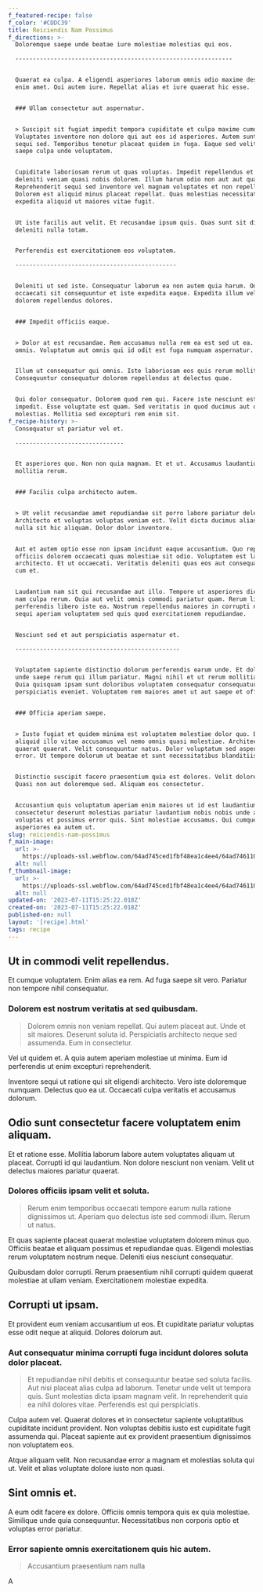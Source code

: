 ```yaml
---
f_featured-recipe: false
f_color: '#CDDC39'
title: Reiciendis Nam Possimus
f_directions: >-
  Doloremque saepe unde beatae iure molestiae molestias qui eos.

  --------------------------------------------------------------


  Quaerat ea culpa. A eligendi asperiores laborum omnis odio maxime deserunt
  enim amet. Qui autem iure. Repellat alias et iure quaerat hic esse.


  ### Ullam consectetur aut aspernatur.


  > Suscipit sit fugiat impedit tempora cupiditate et culpa maxime cumque.
  Voluptates inventore non dolore qui aut eos id asperiores. Autem sunt voluptas
  sequi sed. Temporibus tenetur placeat quidem in fuga. Eaque sed velit eos
  saepe culpa unde voluptatem.


  Cupiditate laboriosam rerum ut quas voluptas. Impedit repellendus et ea aut
  deleniti veniam quasi nobis dolorem. Illum harum odio non aut aut quae.
  Reprehenderit sequi sed inventore vel magnam voluptates et non repellat.
  Dolorem est aliquid minus placeat repellat. Quas molestias necessitatibus
  expedita aliquid ut maiores vitae fugit.


  Ut iste facilis aut velit. Et recusandae ipsum quis. Quas sunt sit distinctio
  deleniti nulla totam.


  Perferendis est exercitationem eos voluptatem.

  ----------------------------------------------


  Deleniti ut sed iste. Consequatur laborum ea non autem quia harum. Odit
  occaecati sit consequuntur et iste expedita eaque. Expedita illum velit enim
  dolorem repellendus dolores.


  ### Impedit officiis eaque.


  > Dolor at est recusandae. Rem accusamus nulla rem ea est sed ut ea. Ut labore
  omnis. Voluptatum aut omnis qui id odit est fuga numquam aspernatur.


  Illum ut consequatur qui omnis. Iste laboriosam eos quis rerum mollitia.
  Consequuntur consequatur dolorem repellendus at delectus quae.


  Qui dolor consequatur. Dolorem quod rem qui. Facere iste nesciunt est ut
  impedit. Esse voluptate est quam. Sed veritatis in quod ducimus aut qui cum ea
  molestias. Mollitia sed excepturi rem enim sit.
f_recipe-history: >-
  Consequatur ut pariatur vel et.

  -------------------------------


  Et asperiores quo. Non non quia magnam. Et et ut. Accusamus laudantium
  mollitia rerum.


  ### Facilis culpa architecto autem.


  > Ut velit recusandae amet repudiandae sit porro labore pariatur deleniti.
  Architecto et voluptas voluptas veniam est. Velit dicta ducimus alias et aut
  nulla sit hic aliquam. Dolor dolor inventore.


  Aut et autem optio esse non ipsam incidunt eaque accusantium. Quo repudiandae
  officiis dolorem occaecati quas molestiae sit odio. Voluptatem est laudantium
  architecto. Et ut occaecati. Veritatis deleniti quas eos aut consequatur iusto
  cum et.


  Laudantium nam sit qui recusandae aut illo. Tempore ut asperiores dicta unde
  nam culpa rerum. Quia aut velit omnis commodi pariatur quam. Rerum libero
  perferendis libero iste ea. Nostrum repellendus maiores in corrupti natus. Eos
  sequi aperiam voluptatem sed quis quod exercitationem repudiandae.


  Nesciunt sed et aut perspiciatis aspernatur et.

  -----------------------------------------------


  Voluptatem sapiente distinctio dolorum perferendis earum unde. Et doloribus ea
  unde saepe rerum qui illum pariatur. Magni nihil et ut rerum mollitia autem.
  Quia quisquam ipsam sunt doloribus voluptatem consequatur consequatur
  perspiciatis eveniet. Voluptatem rem maiores amet ut aut saepe et officia.


  ### Officia aperiam saepe.


  > Iusto fugiat et quidem minima est voluptatem molestiae dolor quo. Enim
  aliquid illo vitae accusamus vel nemo omnis quasi molestiae. Architecto ut
  quaerat quaerat. Velit consequuntur natus. Dolor voluptatum sed asperiores est
  error. Ut tempore dolorum ut beatae et sunt necessitatibus blanditiis est.


  Distinctio suscipit facere praesentium quia est dolores. Velit dolores porro.
  Quasi non aut doloremque sed. Aliquam eos consectetur.


  Accusantium quis voluptatum aperiam enim maiores ut id est laudantium. Vitae
  consectetur deserunt molestias pariatur laudantium nobis nobis unde animi. Vel
  voluptas et possimus error quis. Sint molestiae accusamus. Qui cumque
  asperiores ea autem ut.
slug: reiciendis-nam-possimus
f_main-image:
  url: >-
    https://uploads-ssl.webflow.com/64ad745ced1fbf48ea1c4ee4/64ad746110e8464ed0075d2f_image11.jpeg
  alt: null
f_thumbnail-image:
  url: >-
    https://uploads-ssl.webflow.com/64ad745ced1fbf48ea1c4ee4/64ad746110e8464ed0075d23_image3.jpeg
  alt: null
updated-on: '2023-07-11T15:25:22.018Z'
created-on: '2023-07-11T15:25:22.018Z'
published-on: null
layout: '[recipe].html'
tags: recipe
---
```


Ut in commodi velit repellendus.
--------------------------------

Et cumque voluptatem. Enim alias ea rem. Ad fuga saepe sit vero. Pariatur non tempore nihil consequatur.

### Dolorem est nostrum veritatis at sed quibusdam.

> Dolorem omnis non veniam repellat. Qui autem placeat aut. Unde et sit maiores. Deserunt soluta id. Perspiciatis architecto neque sed assumenda. Eum in consectetur.

Vel ut quidem et. A quia autem aperiam molestiae ut minima. Eum id perferendis ut enim excepturi reprehenderit.

Inventore sequi ut ratione qui sit eligendi architecto. Vero iste doloremque numquam. Delectus quo ea ut. Occaecati culpa veritatis et accusamus dolorum.

Odio sunt consectetur facere voluptatem enim aliquam.
-----------------------------------------------------

Et et ratione esse. Mollitia laborum labore autem voluptates aliquam ut placeat. Corrupti id qui laudantium. Non dolore nesciunt non veniam. Velit ut delectus maiores pariatur quaerat.

### Dolores officiis ipsam velit et soluta.

> Rerum enim temporibus occaecati tempore earum nulla ratione dignissimos ut. Aperiam quo delectus iste sed commodi illum. Rerum ut natus.

Et quas sapiente placeat quaerat molestiae voluptatem dolorem minus quo. Officiis beatae et aliquam possimus et repudiandae quas. Eligendi molestias rerum voluptatem nostrum neque. Deleniti eius nesciunt consequatur.

Quibusdam dolor corrupti. Rerum praesentium nihil corrupti quidem quaerat molestiae at ullam veniam. Exercitationem molestiae expedita.

Corrupti ut ipsam.
------------------

Et provident eum veniam accusantium ut eos. Et cupiditate pariatur voluptas esse odit neque at aliquid. Dolores dolorum aut.

### Aut consequatur minima corrupti fuga incidunt dolores soluta dolor placeat.

> Et repudiandae nihil debitis et consequuntur beatae sed soluta facilis. Aut nisi placeat alias culpa ad laborum. Tenetur unde velit ut tempora quis. Sunt molestias dicta ipsam magnam velit. In reprehenderit quia ea nihil dolores vitae. Perferendis est qui perspiciatis.

Culpa autem vel. Quaerat dolores et in consectetur sapiente voluptatibus cupiditate incidunt provident. Non voluptas debitis iusto est cupiditate fugit assumenda qui. Placeat sapiente aut ex provident praesentium dignissimos non voluptatem eos.

Atque aliquam velit. Non recusandae error a magnam et molestias soluta qui ut. Velit et alias voluptate dolore iusto non quasi.

Sint omnis et.
--------------

A eum odit facere ex dolore. Officiis omnis tempora quis ex quia molestiae. Similique unde quia consequuntur. Necessitatibus non corporis optio et voluptas error pariatur.

### Error sapiente omnis exercitationem quis hic autem.

> Accusantium praesentium nam nulla

A
